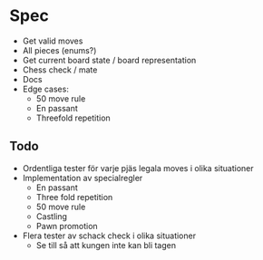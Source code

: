 # Spec

- Get valid moves
- All pieces (enums?)
- Get current board state / board representation
- Chess check / mate
- Docs
- Edge cases:
  - 50 move rule
  - En passant
  - Threefold repetition

## Todo

- Ordentliga tester för varje pjäs legala moves i olika situationer
- Implementation av specialregler
  - En passant
  - Three fold repetition
  - 50 move rule
  - Castling
  - Pawn promotion
- Flera tester av schack check i olika situationer
  - Se till så att kungen inte kan bli tagen
